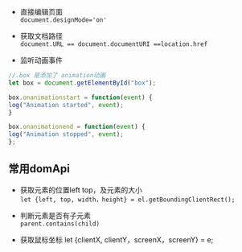 - 直接编辑页面<br/>
`document.designMode='on'`

- 获取文档路径<br/>
`document.URL == document.documentURI ==location.href`

- 监听动画事件
```js
//.box 是添加了 animation动画
let box = document.getElementById("box");

box.onanimationstart = function(event) {
log("Animation started", event);
}

box.onanimationend = function(event) {
log("Animation stopped", event);
}; 
```


## 常用domApi

- 获取元素的位置left top，及元素的大小<br/>
  `let {left, top, width，height} = el.getBoundingClientRect();`

- 判断元素是否有子元素<br/>
  `parent.contains(child)`

- 获取鼠标坐标
  let {clientX, clientY，screenX，screenY} = e;

